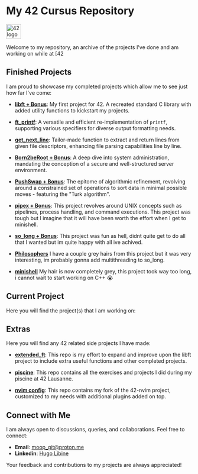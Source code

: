 # My 42 Cursus Repository

<img src="https://camo.githubusercontent.com/bceb89d6fd60ec75292970cfd163a9913a93d58152bc08817214fd925d3236e4/68747470733a2f2f34326c617573616e6e652e63682f77702d636f6e74656e742f75706c6f6164732f323032312f30312f34325f6c6f676f2e737667" width="40" alt="42 logo"> 

Welcome to my repository, an archive of the projects I've done and am working on while at [42
## Finished Projects

I am proud to showcase my completed projects which allow me to see just how far I've come:

- **[libft + Bonus](https://github.com/moop250/libft)**: My first project for 42. A recreated standard C library with added utility functions to kickstart my projects.

- **[ft_printf](https://github.com/moop250/ft_printf)**: A versatile and efficient re-implementation of `printf`, supporting various specifiers for diverse output formatting needs.

- **[get_next_line](https://github.com/moop250/get_next_line)**: Tailor-made function to extract and return lines from given file descriptors, enhancing file parsing capabilities line by line.

- **[Born2beRoot + Bonus](https://github.com/moop250/born2beroot)**: A deep dive into system administration, mandating the conception of a secure and well-structured server environment.

- **[PushSwap + Bonus](https://github.com/moop250/push_swap)**: The epitome of algorithmic refinement, revolving around a constrained set of operations to sort data in minimal possible moves - featuring the "Turk algorithm".

- **[pipex + Bonus](https://github.com/moop250/pipex)**: This project revolves around UNIX concepts such as pipelines, process handling, and command executions. This project was tough but I imagine that it will have been worth the effort when I get to minishell.

- **[so_long + Bonus](https://github.com/moop250/so_long)**: This project was fun as hell, didnt quite get to do all that I wanted but im quite happy with all ive achived. 

- **[Philosophers](https://github.com/moop250/Philosophers)** I have a couple grey hairs from this project but it was very interesting, im probably gonna add multithreading to so_long.

- **[minishell](https://github.com/moop250/minishell)** My hair is now completely grey, this project took way too long, i cannot wait to start working on C++ 😭 

## Current Project

Here you will find the project(s) that I am working on:

## Extras

Here you will find any 42 related side projects I have made:

- **[extended_ft](https://github.com/moop250/extended_ft)**: This repo is my effort to expand and improve upon the libft project to include extra useful functions and other completed projects.

- **[piscine](https://github.com/moop250/piscine)**: This repo contains all the exercises and projects I did during my piscine at 42 Lausanne.

- **[nvim config](https://github.com/moop250/42-nvim)**: This repo contains my fork of the 42-nvim project, customized to my needs with additional plugins added on top. 

## Connect with Me

I am always open to discussions, queries, and collaborations. Feel free to connect:

- **Email**: [moop_git@proton.me](moop_git@proton.me)
- **Linkedin**: [Hugo Libine](https://www.linkedin.com/in/hugo-libine/)

Your feedback and contributions to my projects are always appreciated!
